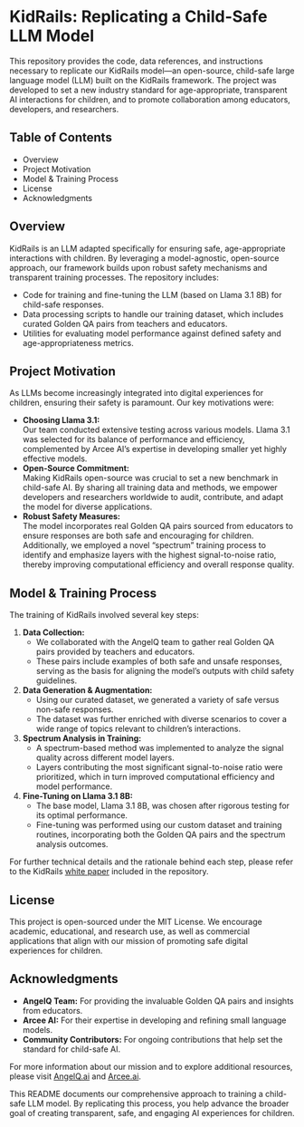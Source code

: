 #  KidRails: Replicating a Child-Safe LLM Model

This repository provides the code, data references, and instructions necessary to replicate our KidRails model—an open-source, child-safe large language model (LLM) built on the  KidRails framework. The project was developed to set a new industry standard for age-appropriate, transparent AI interactions for children, and to promote collaboration among educators, developers, and researchers.

## Table of Contents
- Overview
- Project Motivation
- Model & Training Process
- License
- Acknowledgments

## Overview

KidRails is an LLM adapted specifically for ensuring safe, age-appropriate interactions with children. By leveraging a model-agnostic, open-source approach, our framework builds upon robust safety mechanisms and transparent training processes. The repository includes:
- Code for training and fine-tuning the LLM (based on Llama 3.1 8B) for child-safe responses.
- Data processing scripts to handle our training dataset, which includes curated Golden QA pairs from teachers and educators.
- Utilities for evaluating model performance against defined safety and age-appropriateness metrics.

## Project Motivation

As LLMs become increasingly integrated into digital experiences for children, ensuring their safety is paramount. Our key motivations were:
- **Choosing Llama 3.1:**  
  Our team conducted extensive testing across various models. Llama 3.1 was selected for its balance of performance and efficiency, complemented by Arcee AI’s expertise in developing smaller yet highly effective models.
- **Open-Source Commitment:**  
  Making KidRails open-source was crucial to set a new benchmark in child-safe AI. By sharing all training data and methods, we empower developers and researchers worldwide to audit, contribute, and adapt the model for diverse applications.
- **Robust Safety Measures:**  
  The model incorporates real Golden QA pairs sourced from educators to ensure responses are both safe and encouraging for children. Additionally, we employed a novel “spectrum” training process to identify and emphasize layers with the highest signal-to-noise ratio, thereby improving computational efficiency and overall response quality.

## Model & Training Process

The training of KidRails involved several key steps:
1. **Data Collection:**
   - We collaborated with the AngelQ team to gather real Golden QA pairs provided by teachers and educators.
   - These pairs include examples of both safe and unsafe responses, serving as the basis for aligning the model’s outputs with child safety guidelines.
2. **Data Generation & Augmentation:**
   - Using our curated dataset, we generated a variety of safe versus non-safe responses.
   - The dataset was further enriched with diverse scenarios to cover a wide range of topics relevant to children’s interactions.
3. **Spectrum Analysis in Training:**
   - A spectrum-based method was implemented to analyze the signal quality across different model layers.
   - Layers contributing the most significant signal-to-noise ratio were prioritized, which in turn improved computational efficiency and model performance.
4. **Fine-Tuning on Llama 3.1 8B:**
   - The base model, Llama 3.1 8B, was chosen after rigorous testing for its optimal performance.
   - Fine-tuning was performed using our custom dataset and training routines, incorporating both the Golden QA pairs and the spectrum analysis outcomes.

For further technical details and the rationale behind each step, please refer to the  KidRails [white paper](https://www.angelq.ai/resources/kidrails-for-llms) included in the repository.

## License

This project is open-sourced under the MIT License. We encourage academic, educational, and research use, as well as commercial applications that align with our mission of promoting safe digital experiences for children.

## Acknowledgments

- **AngelQ Team:** For providing the invaluable Golden QA pairs and insights from educators.
- **Arcee AI:** For their expertise in developing and refining small language models.
- **Community Contributors:** For ongoing contributions that help set the standard for child-safe AI.

For more information about our mission and to explore additional resources, please visit [AngelQ.ai](https://www.angelq.ai/) and [Arcee.ai](https://www.arcee.ai/).

This README documents our comprehensive approach to training a child-safe LLM model. By replicating this process, you help advance the broader goal of creating transparent, safe, and engaging AI experiences for children.
